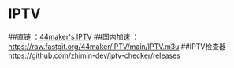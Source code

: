 # IPTV
##直链 ：[44maker's IPTV](https://raw.githubusercontent.com/44maker/IPTV/main/IPTV.m3u)
##国内加速 ：	https://raw.fastgit.org/44maker/IPTV/main/IPTV.m3u
##IPTV检查器
https://github.com/zhimin-dev/iptv-checker/releases
